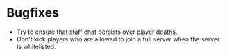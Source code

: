 # Bugfixes

* Try to ensure that staff chat persists over player deaths.
* Don't kick players who are allowed to join a full server when the server is whitelisted.
